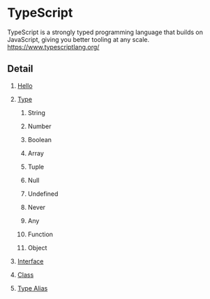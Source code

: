 # TypeScript

TypeScript is a strongly typed programming language that builds on JavaScript, giving you better tooling at any scale.  
<https://www.typescriptlang.org/>

## Detail

1. [Hello](https://github.com/takyu/knowledge/tree/main/Basic_TypeScript/01)

2. [Type](https://github.com/takyu/knowledge/tree/main/Basic_TypeScript/02)

	1. String

	2. Number

	3. Boolean

	4. Array

	5. Tuple

	6. Null

	7. Undefined

	8. Never

	9. Any

	10. Function

	11. Object

3. [Interface](https://github.com/takyu/knowledge/tree/main/Basic_TypeScript/03)

4. [Class](https://github.com/takyu/knowledge/tree/main/Basic_TypeScript/04)

5. [Type Alias](https://github.com/takyu/knowledge/tree/main/Basic_TypeScript/05)